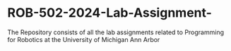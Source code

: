 # ROB-502-2024-Lab-Assignment-
The Repository consists of all the lab assignments related to Programming for Robotics at the University of Michigan Ann Arbor 
